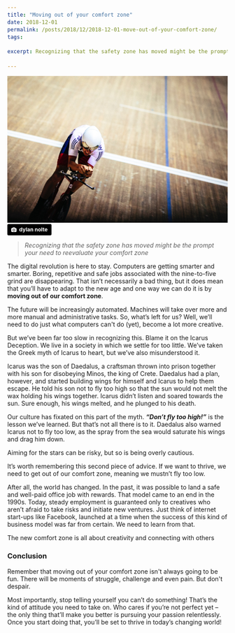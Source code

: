 ```yaml
---
title: "Moving out of your comfort zone"
date: 2018-12-01
permalink: /posts/2018/12/2018-12-01-move-out-of-your-comfort-zone/
tags:
 
excerpt: Recognizing that the safety zone has moved might be the prompt your need to reevaluate your comfort zone

---
```


![Moving out of your comfort zone](/images/dylan-nolte-565531-unsplash.jpg "moving out of your comfort zone")
<a style="background-color:black;color:white;text-decoration:none;padding:4px 6px;font-family:-apple-system, BlinkMacSystemFont, &quot;San Francisco&quot;, &quot;Helvetica Neue&quot;, Helvetica, Ubuntu, Roboto, Noto, &quot;Segoe UI&quot;, Arial, sans-serif;font-size:12px;font-weight:bold;line-height:1.2;display:inline-block;border-radius:3px" href="https://unsplash.com/@dylan_nolte?utm_medium=referral&amp;utm_campaign=photographer-credit&amp;utm_content=creditBadge" target="_blank" rel="noopener noreferrer" title="Download free do whatever you want high-resolution photos from dylan nolte"><span style="display:inline-block;padding:2px 3px"><svg xmlns="http://www.w3.org/2000/svg" style="height:12px;width:auto;position:relative;vertical-align:middle;top:-1px;fill:white" viewBox="0 0 32 32"><title>unsplash-logo</title><path d="M20.8 18.1c0 2.7-2.2 4.8-4.8 4.8s-4.8-2.1-4.8-4.8c0-2.7 2.2-4.8 4.8-4.8 2.7.1 4.8 2.2 4.8 4.8zm11.2-7.4v14.9c0 2.3-1.9 4.3-4.3 4.3h-23.4c-2.4 0-4.3-1.9-4.3-4.3v-15c0-2.3 1.9-4.3 4.3-4.3h3.7l.8-2.3c.4-1.1 1.7-2 2.9-2h8.6c1.2 0 2.5.9 2.9 2l.8 2.4h3.7c2.4 0 4.3 1.9 4.3 4.3zm-8.6 7.5c0-4.1-3.3-7.5-7.5-7.5-4.1 0-7.5 3.4-7.5 7.5s3.3 7.5 7.5 7.5c4.2-.1 7.5-3.4 7.5-7.5z"></path></svg></span><span style="display:inline-block;padding:2px 3px">dylan nolte</span></a>

>*Recognizing that the safety zone has moved might be the prompt your need to reevaluate your comfort zone*

The digital revolution is here to stay. Computers are getting smarter and smarter. Boring, repetitive and safe jobs associated with the nine-to-five grind are disappearing. That isn’t necessarily a bad thing, but it does mean that you’ll have to adapt to the new age and one way we can do it is by __moving out of our comfort zone__.

The future will be increasingly automated. Machines will take over more and more manual and administrative tasks. So, what’s left for us? Well, we’ll need to do just what computers can't do (yet), become a lot more creative. 

But we’ve been far too slow in recognizing this. Blame it on the Icarus Deception. We live in a society in which we settle for too little. We’ve taken the Greek myth of Icarus to heart, but we’ve also misunderstood it.

Icarus was the son of Daedalus, a craftsman thrown into prison together with his son for disobeying Minos, the king of Crete. Daedalus had a plan, however, and started building wings for himself and Icarus to help them escape. He told his son not to fly too high so that the sun would not melt the wax holding his wings together. Icarus didn’t listen and soared towards the sun. Sure enough, his wings melted, and he plunged to his death.

Our culture has fixated on this part of the myth. __*“Don’t fly too high!”*__ is the lesson we’ve learned. But that’s not all there is to it. Daedalus also warned Icarus not to fly too low, as the spray from the sea would saturate his wings and drag him down. 

Aiming for the stars can be risky, but so is being overly cautious.


It’s worth remembering this second piece of advice. If we want to thrive, we need to get out of our comfort zone, meaning we mustn’t fly too low.


After all, the world has changed. In the past, it was possible to land a safe and well-paid office job with rewards. That model came to an end in the 1990s. Today, steady employment is guaranteed only to creatives who aren’t afraid to take risks and initiate new ventures. Just think of internet start-ups like Facebook, launched at a time when the success of this kind of business model was far from certain.
We need to learn from that. 

The new comfort zone is all about creativity and connecting with others

### Conclusion
Remember that moving out of your comfort zone isn't always going to be fun. There will be moments of struggle, challenge and even pain. But don't despair.

Most importantly, stop telling yourself you can’t do something! That’s the kind of attitude you need to take on. Who cares if you’re not perfect yet – the only thing that’ll make you better is pursuing your passion relentlessly. Once you start doing that, you’ll be set to thrive in today’s changing world!